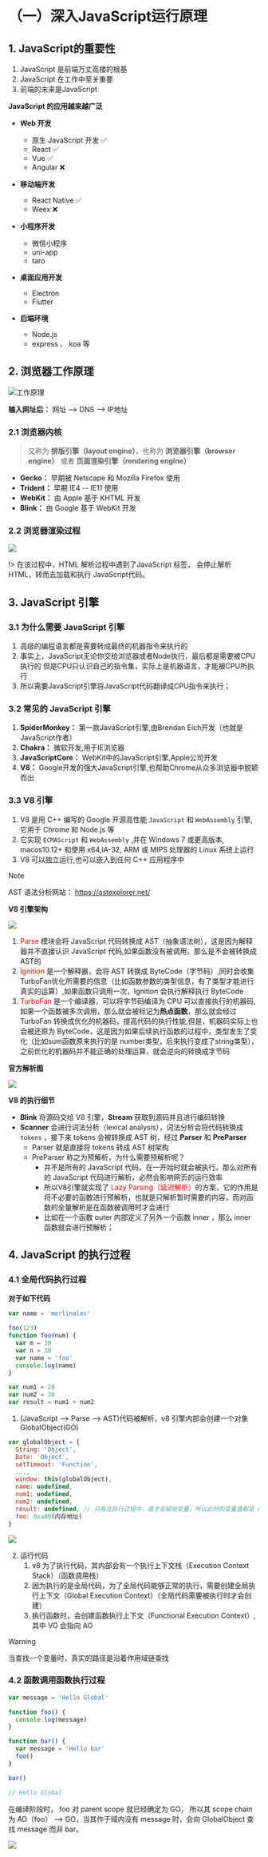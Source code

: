 # （一）深入JavaScript运行原理

## 1. JavaScript的重要性

1. JavaScript 是前端万丈高楼的根基
2. JavaScript 在工作中至关重要
3. 前端的未来是JavaScript

**JavaScript 的应用越来越广泛**

- **Web 开发**
  - 原生 JavaScript 开发 ✅
  - React ✅
  - Vue ✅
  - Angular ❌

- **移动端开发**
  - React Native ✅
  - Weex ❌

- **小程序开发**
  - 微信小程序
  - uni-app
  - taro

- **桌面应用开发**
  - Electron
  - Flutter

- **后端环境**
  - Node.js
  - express 、 koa 等

## 2. 浏览器工作原理
![工作原理](https://i0.hdslb.com/bfs/album/2d70644ab52e59ea7634358262d9d52695d7db7b.png)

**输入网址后：**
网址 --> DNS --> IP地址

### 2.1 浏览器内核

> 又称为 **排版引擎（layout engine）**，也称为 **浏览器引擎（browser engine）** 或者 **页面渲染引擎（rendering engine）**

- **Gecko：** 早期被 Netscape 和 Mozilla Firefox 使用
- **Trident：** 早期 IE4 -- IE11 使用
- **WebKit：** 由 Apple 基于 KHTML 开发
- **Blink：** 由 Google 基于 WebKit 开发

### 2.2 浏览器渲染过程

![](https://i0.hdslb.com/bfs/album/ed85832e939585932e2d5cd5c2cc49337311a056.png)

!> 在该过程中，HTML 解析过程中遇到了JavaScript 标签， 会停止解析 HTML，转而去加载和执行 JavaScript代码。

## 3. JavaScript 引擎

### 3.1 为什么需要 JavaScript 引擎

1. 高级的编程语言都是需要转成最终的机器指令来执行的
2. 事实上，JavaScript无论你交给浏览器或者Node执行，最后都是需要被CPU执行的 但是CPU只认识自己的指令集，实际上是机器语言，才能被CPU所执行
3. 所以需要JavaScript引擎将JavaScript代码翻译成CPU指令来执行；

### 3.2 常见的 JavaScript 引擎

1. **SpiderMonkey：** 第一款JavaScript引擎,由Brendan Eich开发（也就是JavaScript作者）
2. **Chakra：** 微软开发,用于IE浏览器
3. **JavaScriptCore：** WebKit中的JavaScript引擎,Apple公司开发
4. **V8：** Google开发的强大JavaScript引擎,也帮助Chrome从众多浏览器中脱颖而出

### 3.3 V8 引擎

1. V8 是用 C++ 编写的 Google 开源高性能 `JavaScript` 和 `WebAssembly` 引擎,它用于 Chrome 和 Node.js 等
2. 它实现 `ECMAScript` 和 `WebAssembly` ,并在 Windows 7 或更高版本, macos10.12+ 和使用 x64,IA-32, ARM 或 MIPS 处理器的 Linux 系统上运行
3. V8 可以独立运行,也可以嵌入到任何 C++ 应用程序中

> [!NOTE]
> AST 语法分析网站： https://astexplorer.net/

**V8 引擎架构**

![](https://i0.hdslb.com/bfs/album/2b15ef76e9ab9824cd0db6c7e6b06a447e43c97e.png)

1. <span style="color: red;">Parse</span> 模块会将 JavaScript 代码转换成 AST（抽象语法树），这是因为解释器并不直接认识 JavaScript 代码,如果函数没有被调用，那么是不会被转换成AST的
2. <span style="color: red;">Ignition</span> 是一个解释器，会将 AST 转换成 ByteCode（字节码）,同时会收集TurboFan优化所需要的信息（比如函数参数的类型信息，有了类型才能进行真实的运算）,如果函数只调用一次，Ignition 会执行解释执行 ByteCode
3. <span style="color: red;">TurboFan</span> 是一个编译器，可以将字节码编译为 CPU 可以直接执行的机器码,如果一个函数被多次调用，那么就会被标记为**热点函数**，那么就会经过 TurboFan 转换成优化的机器码，提高代码的执行性能,但是，机器码实际上也会被还原为 ByteCode，这是因为如果后续执行函数的过程中，类型发生了变化（比如sum函数原来执行的是 number类型，后来执行变成了string类型），之前优化的机器码并不能正确的处理运算，就会逆向的转换成字节码

**官方解析图**

![](https://i0.hdslb.com/bfs/album/083f65b5ca31be769d2e6ce2fe37f1716a6d8c36.png)

**V8 的执行细节**

- **Blink** 将源码交给 V8 引擎，**Stream** 获取到源码并且进行编码转换
- **Scanner** 会进行词法分析（lexical analysis），词法分析会将代码转换成 `tokens` ，接下来 tokens 会被转换成 AST 树，经过 **Parser** 和 **PreParser** 
  - Parser 就是直接将 tokens 转成 AST 树架构
  - PreParser 称之为预解析，为什么需要预解析呢？ 
    - 并不是所有的 JavaScript 代码，在一开始时就会被执行。那么对所有的 JavaScript 代码进行解析，必然会影响网页的运行效率
    - 所以V8引擎就实现了 <span style="color: red;">Lazy Parsing（延迟解析）</span>的方案，它的作用是将不必要的函数进行预解析，也就是只解析暂时需要的内容，而对函数的全量解析是在函数被调用时才会进行
    - 比如在一个函数 outer 内部定义了另外一个函数 inner ，那么 inner 函数就会进行预解析；

## 4. JavaScript 的执行过程

### 4.1 全局代码执行过程

**对于如下代码**

```js
var name = 'merlinalex'

foo(123)
function foo(num) {
  var m = 20
  var n = 30
  var name = 'foo'
  console.log(name)
}

var num1 = 20
var num2 = 30
var result = num1 + num2
```

1. (JavaScript --> Parse --> AST)代码被解析，v8 引擎内部会创建一个对象 GlobalObject(GO)

```js
var globalObject = {
  String: 'Object',
  Date: 'Object',
  setTimeout: 'Function',
  ...,
  window: this(globalObject),
  name: undefined,
  num1: undefined,
  num2: undefined,
  result: undefined, // 只有在执行过程中，值才会赋给变量，所以此时的变量值都是 undefined
  foo: 0xa00(内存地址)
}
```

![](https://i0.hdslb.com/bfs/album/eeb8e8a38815a1ec1d9847e0c0d99ea43fd94b1c.png)

2. 运行代码
   1. v8 为了执行代码，其内部会有一个执行上下文栈（Execution Context Stack）（函数调用栈） 
   2. 因为执行的是全局代码，为了全局代码能够正常的执行，需要创建全局执行上下文（Global Execution Context）（全局代码需要被执行时才会创建）
   3. 执行函数时，会创建函数执行上下文（Functional Execution Context）,其中 VO 会指向 AO

> [!WARNING]
> 当查找一个变量时，真实的路径是沿着作用域链查找

### 4.2 函数调用函数执行过程

```js
var message = 'Hello Global'

function foo() {
  console.log(message)
}

function bar() {
  var message = 'Hello bar'
  foo()
}

bar()

// Hello Global
```

在编译阶段时， foo 对 parent scope 就已经确定为 GO， 所以其 scope chain 为 AO（foo） --> GO，当其作于域内没有 message 时，会向 GlobalObject 查找 message 而非 bar。

![](https://i0.hdslb.com/bfs/album/ae1ffd195fc5ea18a3df1928cba4953cdb977843.png)
